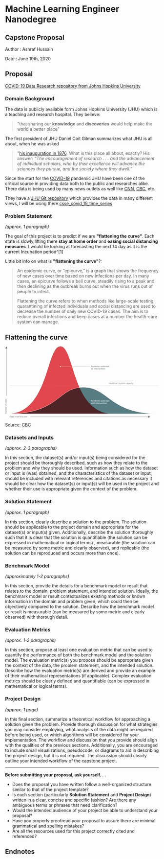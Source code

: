 # Machine Learning Engineer Nanodegree
## Capstone Proposal
Author
: Ashraf Hussain

Date 
: June 19th, 2020


## Proposal
[COVID-19 Data Research repository from Johns Hopkins University](https://github.com/CSSEGISandData/COVID-19/tree/master/csse_covid_19_data/csse_covid_19_time_series)

### Domain Background
The data is publicly available form  Johns Hopkins University (JHU) which is a teaching and research hospital. They believe: 
> "that sharing our **knowledge** and **discoveries** would help make the world a better place"  

The first president of JHU Daniel Coit Gilman summarizes what JHU is all about, when he was asked 
>"[his inauguration in 1876](https://www.jhu.edu/about/history/gilman-address/). What is this place all about, exactly? His answer: 
>_“The encouragement of research . . . and the advancement of individual scholars, who by their excellence will advance the sciences they pursue, and the society where they dwell.”_

Since the start for the [COVID-19]([https://en.wikipedia.org/wiki/Coronavirus_disease_2019](https://en.wikipedia.org/wiki/Coronavirus_disease_2019)) pandemic JHU have been one of the critical source in providing data both to the public and researches alike. There data is being used by many news outlets as well like [CNN]([https://www.cnn.com/interactive/2020/health/coronavirus-us-maps-and-cases/](https://www.cnn.com/interactive/2020/health/coronavirus-us-maps-and-cases/)), [CBC]([https://newsinteractives.cbc.ca/coronavirustracker/](https://newsinteractives.cbc.ca/coronavirustracker/)), etc.

They have a [JHU Git repository](git@github.com:CSSEGISandData/COVID-19.git) which provides the data in many different views, I will be using there [csse_covid_19_time_series](https://github.com/CSSEGISandData/COVID-19/tree/master/csse_covid_19_data/csse_covid_19_time_series "csse_covid_19_time_series") 

### Problem Statement
_(approx. 1 paragraph)_

The goal of this project is to predict if we are **"flattening the curve"**. Each state is slowly lifting there **stay at home order** and **easing social distancing measures**. I would be looking at forecasting the next 14 day as it is the current Incubation period^[1]  

Little bit info on what is **"flattening the curve"**?:
>An epidemic curve, or “epicurve,” is a graph that shows the frequency of new cases over time based on new infections per day. In many cases, an epicurve follows a bell curve, steadily rising to a peak and then declining as the outbreak burns out when the virus runs out of people to infect.
>
>Flattening the curve refers to when methods like large-scale testing, quarantining of infected individuals and social distancing are used to decrease the number of daily new COVID-19 cases. The aim is to reduce overall infections and keep cases at a number the health-care system can manage.

## Flattening the curve
<svg xmlns="http://www.w3.org/2000/svg" viewBox="0 0 1280 594" role="img" aria-label="Graphic showing a steep curve in number of cases without intervention and a flatter curve with intervention">
  <defs>
    <style>
      .cls-1,.cls-7{isolation:isolate}.cls-7{font-size:16px;font-family:OpenSans-Regular,Open Sans}.cls-8{fill:#677279}.cls-7{fill:#677279}.cls-9{fill:#fff;stroke:none;}.cls-10{fill:#667279;stroke:none;}
    </style>
  </defs>
  <g class="cls-1">
    <g id="Layer_1" data-name="Layer 1">
      <g id="capacity">
        <path id="over" d="M460 0c118.88 0 93 560 439 560H21C362.67 560 341.12 0 460 0z" fill-rule="evenodd" fill="#e0484d"></path>
      </g>
      <g id="capacity-2" data-name="capacity">
        <path id="under" d="M650.08 339.77C863.66 339.77 865.06 560 1280 560H21c432.28 0 415.5-220.23 629.08-220.23z" style="mix-blend-mode:multiply" fill="#577d82" fill-rule="evenodd"></path>
        <path id="stroke" d="M650.5 339.77C864.08 339.77 865.06 560 1280 560H21c432.28 0 415.92-220.23 629.5-220.23z" stroke-width="2" stroke-miterlimit="10" stroke="#fff" fill="none"></path>
      </g>
      <g id="threshold">
        <text id="label" transform="translate(864 313.03)" class="cls-7" style="isolation:isolate" fill="#677279" font-size="16" font-family="OpenSans-Regular,Open Sans">
          Healthcare system capacity
        </text>
        <path id="threshold-line" style="mix-blend-mode:luminosity" stroke="#979797" stroke-dasharray="3 2" fill="none" d="M37 326.13h1243"></path>
      </g>
      <text id="label-2" data-name="label" class="cls-7" transform="matrix(0 -1 1 0 13.71 560)">
        Number of cases
      </text>
      <path id="arrow-up" class="cls-8" d="M1208.4 585l-18 9v-8H211v-2h979.4v-8z" fill="#677279"></path>
      <path id="arrow-up-2" data-name="arrow-up" class="cls-8" d="M10 0l9 18h-8v392H9V18H1z" fill="#677279"></path>
      <text id="label-3" data-name="label" class="cls-7" transform="translate(37 589.69)">
        Days since first case
      </text>
      <g class="cls-1">
        <path class="cls-9" d="M723.07 450.08a3.32 3.32 0 01-1.17 2.74 5.15 5.15 0 01-3.34 1h-1.18v4.27h-1.87v-11.46h3.29a5 5 0 013.2.87 3.14 3.14 0 011.07 2.58zm-5.69 2.13h1a3.58 3.58 0 002.11-.5 1.86 1.86 0 00.67-1.57 1.8 1.8 0 00-.6-1.47 3 3 0 00-1.88-.48h-1.29zM730.56 458.05l-.36-1.2h-.07a3.53 3.53 0 01-1.25 1.07 4 4 0 01-1.63.29 2.75 2.75 0 01-2-.69 2.61 2.61 0 01-.71-1.95 2.27 2.27 0 011-2 5.72 5.72 0 013-.75h1.49v-.46a1.72 1.72 0 00-.38-1.24 1.56 1.56 0 00-1.2-.41 4.11 4.11 0 00-1.27.19 11.11 11.11 0 00-1.18.46l-.59-1.31a6.7 6.7 0 011.54-.56 7.55 7.55 0 011.58-.19 3.74 3.74 0 012.47.7 2.85 2.85 0 01.84 2.26v5.82zm-2.73-1.25a2.26 2.26 0 001.6-.56 2 2 0 00.61-1.57v-.75l-1.11.05a3.92 3.92 0 00-1.89.43 1.34 1.34 0 00-.59 1.19 1.15 1.15 0 00.35.89 1.48 1.48 0 001.03.32zM742 458.05h-1.8v-5.31a2.33 2.33 0 00-.41-1.5 1.57 1.57 0 00-1.27-.49 2 2 0 00-1.71.69 3.79 3.79 0 00-.54 2.3v4.31h-1.83v-8.64h1.44l.25 1.13h.1a2.53 2.53 0 011.11-1 3.63 3.63 0 011.59-.34q3.11 0 3.11 3.17zM747.51 458.21A3 3 0 01745 457a5.28 5.28 0 01-.9-3.29 5.2 5.2 0 01.92-3.3 3 3 0 012.54-1.19 3 3 0 012.59 1.26h.1a11 11 0 01-.14-1.47v-3.15h1.85v12.16h-1.46l-.32-1.13h-.09a2.93 2.93 0 01-2.58 1.32zm.49-1.49a2 2 0 001.65-.64 3.35 3.35 0 00.53-2.06v-.26a3.9 3.9 0 00-.53-2.32 2 2 0 00-1.67-.69 1.68 1.68 0 00-1.49.79 4 4 0 00-.52 2.24 3.94 3.94 0 00.51 2.19 1.71 1.71 0 001.52.75zM758.34 458.21a4.21 4.21 0 01-3.16-1.18 4.48 4.48 0 01-1.13-3.24 4.92 4.92 0 011.05-3.33 3.66 3.66 0 012.9-1.21 3.56 3.56 0 012.7 1 4 4 0 011 2.86v1h-5.76a2.81 2.81 0 00.68 1.94 2.35 2.35 0 001.8.67 7.15 7.15 0 001.43-.14 8.2 8.2 0 001.42-.48v1.49a6 6 0 01-1.36.45 8.25 8.25 0 01-1.57.17zm-.34-7.57a1.84 1.84 0 00-1.4.56 2.67 2.67 0 00-.63 1.61h3.92a2.41 2.41 0 00-.51-1.62 1.81 1.81 0 00-1.38-.55zM771.06 458.05h-1.84v-5.33a2.42 2.42 0 00-.38-1.48 1.4 1.4 0 00-1.17-.49 1.79 1.79 0 00-1.56.69 4.07 4.07 0 00-.49 2.3v4.31h-1.84v-8.64h1.44l.26 1.13h.09a2.4 2.4 0 011-1 3.32 3.32 0 011.51-.34 2.63 2.63 0 012.64 1.36h.12a2.67 2.67 0 011.08-1 3.42 3.42 0 011.59-.36 2.9 2.9 0 012.26.78 3.48 3.48 0 01.71 2.39V458h-1.84v-5.33a2.42 2.42 0 00-.38-1.48 1.41 1.41 0 00-1.18-.49 1.8 1.8 0 00-1.56.67 3.46 3.46 0 00-.5 2.05zM779 447.12a.93.93 0 011-1 1 1 0 01.75.26 1 1 0 01.27.76.93.93 0 01-1 1 1 1 0 01-.77-.27 1 1 0 01-.25-.75zm1.94 10.93h-1.83v-8.64h1.83zM787 458.21a3.81 3.81 0 01-3-1.15 4.77 4.77 0 01-1-3.28 4.84 4.84 0 011.07-3.36 4 4 0 013.08-1.17 5.76 5.76 0 012.46.51l-.55 1.48a5.45 5.45 0 00-1.92-.46c-1.5 0-2.25 1-2.25 3a3.55 3.55 0 00.56 2.18 1.93 1.93 0 001.64.73 4.65 4.65 0 002.32-.61v1.61a3.64 3.64 0 01-1 .41 6.53 6.53 0 01-1.41.11zM803.28 453.71a4.75 4.75 0 01-1.08 3.29 3.92 3.92 0 01-3 1.19 4.18 4.18 0 01-2.14-.55 3.63 3.63 0 01-1.43-1.57 5.41 5.41 0 01-.5-2.38 4.68 4.68 0 011.08-3.28 3.93 3.93 0 013-1.18 3.79 3.79 0 013 1.21 4.65 4.65 0 011.07 3.27zm-6.29 0c0 2 .74 3 2.21 3s2.19-1 2.19-3-.73-3-2.2-3a1.9 1.9 0 00-1.68.77 3.94 3.94 0 00-.51 2.23zM811.48 458.05l-.25-1.13h-.1a2.58 2.58 0 01-1.09.94 3.63 3.63 0 01-1.61.35 3.15 3.15 0 01-2.34-.79 3.21 3.21 0 01-.78-2.36v-5.65h1.85v5.33a2.29 2.29 0 00.41 1.48 1.53 1.53 0 001.27.5 2 2 0 001.7-.69 3.75 3.75 0 00.55-2.32v-4.3h1.84v8.64zM818.77 456.72a4.51 4.51 0 001.34-.21v1.38a3.6 3.6 0 01-.79.23 6.39 6.39 0 01-1 .09c-1.74 0-2.61-.92-2.61-2.75v-4.66h-1.18v-.8l1.26-.68.63-1.82h1.13v1.92H820v1.39h-2.46v4.62a1.29 1.29 0 00.33 1 1.21 1.21 0 00.9.29zM826.25 449.25a3 3 0 012.52 1.17 6.47 6.47 0 010 6.6 3.33 3.33 0 01-5.09 0h-.12l-.34 1h-1.37v-12.13h1.83v4.69h.08a2.91 2.91 0 012.49-1.33zm-.48 1.5a1.86 1.86 0 00-1.59.65 3.79 3.79 0 00-.51 2.19v.12a4.09 4.09 0 00.5 2.29 1.86 1.86 0 001.63.71 1.66 1.66 0 001.49-.78 4.14 4.14 0 00.5-2.23c0-1.97-.67-2.95-2.02-2.95zM836.19 449.25a4.51 4.51 0 01.91.08l-.18 1.71a3.59 3.59 0 00-.81-.09 2.37 2.37 0 00-1.79.72 2.61 2.61 0 00-.68 1.86v4.52h-1.84v-8.64h1.44l.24 1.52h.1a3.38 3.38 0 011.12-1.22 2.62 2.62 0 011.49-.46zM842.48 458.21a4.21 4.21 0 01-3.16-1.18 4.48 4.48 0 01-1.13-3.24 4.92 4.92 0 011-3.33 3.68 3.68 0 012.9-1.21 3.56 3.56 0 012.7 1 4 4 0 011 2.86v1h-5.76a2.81 2.81 0 00.68 1.94 2.35 2.35 0 001.8.67 7.15 7.15 0 001.43-.14 8.2 8.2 0 001.42-.48v1.49a6 6 0 01-1.36.45 8.18 8.18 0 01-1.52.17zm-.34-7.57a1.84 1.84 0 00-1.4.56 2.67 2.67 0 00-.63 1.61H844a2.41 2.41 0 00-.51-1.62 1.81 1.81 0 00-1.35-.55zM853.33 458.05l-.37-1.2h-.06a3.64 3.64 0 01-1.26 1.07 4 4 0 01-1.62.29 2.74 2.74 0 01-2-.69 2.57 2.57 0 01-.72-1.95 2.27 2.27 0 011-2 5.76 5.76 0 013-.75h1.49v-.46a1.72 1.72 0 00-.39-1.24 1.53 1.53 0 00-1.2-.41 4.16 4.16 0 00-1.27.19 10.17 10.17 0 00-1.17.46l-.56-1.36a6.61 6.61 0 011.53-.56 7.63 7.63 0 011.58-.19 3.74 3.74 0 012.49.72 2.81 2.81 0 01.84 2.26v5.82zm-2.74-1.25a2.29 2.29 0 001.61-.56 2 2 0 00.6-1.57v-.75l-1.1.05a3.86 3.86 0 00-1.89.43 1.34 1.34 0 00-.59 1.19 1.15 1.15 0 00.34.89 1.49 1.49 0 001.03.32zM859 453.49l1-1.3 2.6-2.78h2.12l-3.47 3.71 3.69 4.93h-2.14l-2.8-3.79-1 .83v3h-1.8v-12.2h1.8v5.93l-.09 1.67zM866.08 450.4a1 1 0 011.15-1.18 1.18 1.18 0 01.88.31 1.45 1.45 0 010 1.75 1.11 1.11 0 01-.87.32 1.07 1.07 0 01-.85-.32 1.22 1.22 0 01-.31-.88zm0 6.67a1.18 1.18 0 01.3-.87 1.1 1.1 0 01.85-.31 1.15 1.15 0 01.87.32 1.2 1.2 0 01.3.86 1.24 1.24 0 01-.3.88 1.12 1.12 0 01-.87.33 1.1 1.1 0 01-.85-.32 1.26 1.26 0 01-.3-.89zM722.4 477.25l-1.12-4c-.13-.43-.38-1.42-.73-3h-.07c-.31 1.41-.55 2.4-.72 3l-1.15 4h-2l-2.42-8.64H716l1.1 4.26c.25 1.05.43 1.95.53 2.7h.05c0-.38.13-.82.24-1.31s.2-.86.28-1.1l1.31-4.55h2l1.28 4.55c.08.25.17.64.29 1.17a8.41 8.41 0 01.21 1.22h.06a23.67 23.67 0 01.55-2.68l1.11-4.26h1.85l-2.44 8.64zM728.27 466.32a1 1 0 01.27-.76 1 1 0 01.77-.26.93.93 0 011 1 1 1 0 01-.27.74 1 1 0 01-.76.27 1 1 0 01-.77-.27 1 1 0 01-.24-.72zm2 10.93h-1.84v-8.64h1.84zM736.06 475.92a4.52 4.52 0 001.35-.21v1.38a3.77 3.77 0 01-.79.23 5.39 5.39 0 01-1 .09c-1.73 0-2.6-.92-2.6-2.75V470h-1.18v-.81l1.26-.68.63-1.82h1.13v1.92h2.46V470h-2.46v4.62a1.29 1.29 0 00.33 1 1.17 1.17 0 00.87.3zM746.73 477.25h-1.84v-5.31a2.34 2.34 0 00-.4-1.5 1.59 1.59 0 00-1.28-.49 2 2 0 00-1.7.69A3.84 3.84 0 00741 473v4.29h-1.84v-12.2H741v3.09a14.92 14.92 0 01-.09 1.58h.09a2.57 2.57 0 011-1 3.31 3.31 0 011.55-.35c2.1 0 3.14 1.06 3.14 3.17zM753.34 466.32a.93.93 0 011-1 1 1 0 01.75.26 1 1 0 01.27.76.93.93 0 01-1 1 1 1 0 01-.77-.27 1 1 0 01-.25-.75zm1.94 10.93h-1.83v-8.64h1.83zM765.51 477.25h-1.85v-5.31a2.34 2.34 0 00-.4-1.5A1.58 1.58 0 00762 470a2 2 0 00-1.7.69 3.79 3.79 0 00-.54 2.3v4.31h-1.83v-8.64h1.43l.26 1.13h.1a2.56 2.56 0 011.1-.95 3.67 3.67 0 011.6-.34q3.11 0 3.11 3.17zM771.28 475.92a4.41 4.41 0 001.34-.21v1.38a3.49 3.49 0 01-.78.23 5.39 5.39 0 01-1 .09c-1.74 0-2.61-.92-2.61-2.75V470h-1.18v-.81l1.27-.68.63-1.82h1.13v1.92h2.46V470h-2.46v4.62a1.29 1.29 0 00.33 1 1.17 1.17 0 00.87.3zM778.12 477.41a4.2 4.2 0 01-3.15-1.18 4.44 4.44 0 01-1.13-3.24 4.92 4.92 0 011-3.33 3.66 3.66 0 012.9-1.21 3.56 3.56 0 012.7 1 4 4 0 011 2.86v1h-5.75a2.81 2.81 0 00.68 1.94 2.34 2.34 0 001.8.67 7.15 7.15 0 001.43-.14 7.84 7.84 0 001.41-.48v1.49a5.79 5.79 0 01-1.35.45 8.29 8.29 0 01-1.54.17zm-.33-7.57a1.84 1.84 0 00-1.4.56 2.67 2.67 0 00-.63 1.61h3.92a2.37 2.37 0 00-.52-1.62 1.78 1.78 0 00-1.37-.55zM788 468.45a4.62 4.62 0 01.92.08l-.18 1.71a3.59 3.59 0 00-.81-.09 2.36 2.36 0 00-1.79.72 2.57 2.57 0 00-.68 1.86v4.52h-1.84v-8.64H785l.24 1.52h.09a3.47 3.47 0 011.12-1.22 2.64 2.64 0 011.55-.46zM792.44 477.25l-3.28-8.64h1.93l1.76 5a10.11 10.11 0 01.55 2.05h.06a13.85 13.85 0 01.55-2.05l1.76-5h2l-3.3 8.64zM802.8 477.41a4.2 4.2 0 01-3.15-1.18 4.44 4.44 0 01-1.13-3.24 4.92 4.92 0 011.05-3.33 3.66 3.66 0 012.9-1.21 3.56 3.56 0 012.7 1 4 4 0 011 2.86v1h-5.75a2.81 2.81 0 00.68 1.94 2.34 2.34 0 001.8.67 7.15 7.15 0 001.43-.14 7.84 7.84 0 001.41-.48v1.49a5.79 5.79 0 01-1.35.45 8.29 8.29 0 01-1.59.17zm-.33-7.57a1.84 1.84 0 00-1.4.56 2.55 2.55 0 00-.63 1.61h3.92a2.37 2.37 0 00-.52-1.62 1.78 1.78 0 00-1.37-.55zM815.85 477.25H814v-5.31a2.4 2.4 0 00-.4-1.5 1.59 1.59 0 00-1.28-.49 2 2 0 00-1.71.69 3.87 3.87 0 00-.53 2.3v4.31h-1.84v-8.64h1.44l.26 1.13h.06a2.53 2.53 0 011.11-.95 3.63 3.63 0 011.59-.34c2.08 0 3.11 1.06 3.11 3.17zM821.62 475.92a4.52 4.52 0 001.35-.21v1.38a3.6 3.6 0 01-.79.23 5.36 5.36 0 01-1 .09c-1.74 0-2.61-.92-2.61-2.75V470h-1.17v-.81l1.26-.68.63-1.82h1.13v1.92h2.46V470h-2.46v4.62a1.29 1.29 0 00.33 1 1.2 1.2 0 00.87.3zM824.59 466.32a1 1 0 112.06 0 1 1 0 01-.27.74 1.2 1.2 0 01-1.52 0 1 1 0 01-.27-.74zm1.94 10.93h-1.83v-8.64h1.83zM836.82 472.91a4.7 4.7 0 01-1.09 3.31 3.89 3.89 0 01-3 1.19 4.18 4.18 0 01-2.14-.55 3.63 3.63 0 01-1.43-1.57 5.41 5.41 0 01-.5-2.38 4.68 4.68 0 011.08-3.28 3.93 3.93 0 013-1.18 3.79 3.79 0 013 1.21 4.65 4.65 0 011.08 3.25zm-6.29 0c0 2 .74 3 2.21 3s2.19-1 2.19-3-.73-3-2.2-3a1.9 1.9 0 00-1.68.77 3.85 3.85 0 00-.52 2.23zM846.53 477.25h-1.84v-5.31a2.4 2.4 0 00-.4-1.5A1.59 1.59 0 00843 470a2 2 0 00-1.71.69 3.87 3.87 0 00-.53 2.3v4.31h-1.84v-8.64h1.44l.25 1.13h.1a2.53 2.53 0 011.11-.95 3.63 3.63 0 011.59-.34c2.08 0 3.11 1.06 3.11 3.17z"></path>
      </g>
      <g class="cls-1">
        <path class="cls-10" d="M723.07 164.65a3.32 3.32 0 01-1.17 2.74 5.15 5.15 0 01-3.34 1h-1.18v4.28h-1.87V161.2h3.29a5 5 0 013.2.87 3.14 3.14 0 011.07 2.58zm-5.69 2.12h1a3.51 3.51 0 002.11-.5 1.83 1.83 0 00.67-1.56 1.78 1.78 0 00-.6-1.47 3 3 0 00-1.88-.48h-1.29zM730.56 172.62l-.36-1.21h-.07a3.47 3.47 0 01-1.25 1.08 4 4 0 01-1.63.28 2.79 2.79 0 01-2-.68 2.61 2.61 0 01-.71-2 2.3 2.3 0 011-2 5.83 5.83 0 013-.74h1.49v-.46a1.72 1.72 0 00-.38-1.24 1.56 1.56 0 00-1.2-.41 4.11 4.11 0 00-1.27.19 11.11 11.11 0 00-1.18.46l-.59-1.31A6.7 6.7 0 01727 164a6.94 6.94 0 011.58-.19 3.74 3.74 0 012.49.72 2.85 2.85 0 01.84 2.26v5.82zm-2.73-1.25a2.26 2.26 0 001.6-.56 2 2 0 00.61-1.57v-.75h-1.11a3.81 3.81 0 00-1.93.51 1.33 1.33 0 00-.59 1.19 1.15 1.15 0 00.35.89 1.48 1.48 0 001.07.29zM742 172.62h-1.8v-5.32a2.32 2.32 0 00-.41-1.49 1.54 1.54 0 00-1.27-.49 2 2 0 00-1.71.69 3.77 3.77 0 00-.54 2.3v4.31h-1.83V164h1.44l.25 1.13h.1a2.53 2.53 0 011.11-1 3.63 3.63 0 011.59-.34c2.07 0 3.11 1.06 3.11 3.16zM747.51 172.77a3 3 0 01-2.51-1.17 6.44 6.44 0 010-6.6 3 3 0 012.54-1.18 3 3 0 012.59 1.26h.1a11 11 0 01-.14-1.47v-3.15h1.85v12.16h-1.44l-.32-1.14h-.09a2.93 2.93 0 01-2.58 1.29zm.49-1.48a2 2 0 001.65-.64 3.35 3.35 0 00.53-2.06v-.26a3.9 3.9 0 00-.53-2.32 2 2 0 00-1.67-.69 1.68 1.68 0 00-1.49.79 4 4 0 00-.52 2.23 4 4 0 00.51 2.2 1.71 1.71 0 001.52.75zM758.34 172.77a4.2 4.2 0 01-3.16-1.17 4.52 4.52 0 01-1.13-3.24 4.92 4.92 0 011.05-3.36 3.63 3.63 0 012.9-1.21 3.56 3.56 0 012.7 1 4 4 0 011 2.86v1h-5.76a2.76 2.76 0 00.68 1.93 2.32 2.32 0 001.8.68 7.15 7.15 0 001.43-.14 8.2 8.2 0 001.42-.48v1.49a6 6 0 01-1.36.45 8.3 8.3 0 01-1.57.19zm-.34-7.56a1.84 1.84 0 00-1.4.56 2.67 2.67 0 00-.63 1.61h3.92a2.41 2.41 0 00-.51-1.62 1.78 1.78 0 00-1.38-.55zM771.06 172.62h-1.84v-5.33a2.4 2.4 0 00-.38-1.48 1.37 1.37 0 00-1.17-.49 1.79 1.79 0 00-1.56.69 4.07 4.07 0 00-.49 2.3v4.31h-1.84V164h1.44l.26 1.13h.09a2.4 2.4 0 011-1 3.32 3.32 0 011.51-.34 2.62 2.62 0 012.64 1.36h.12a2.67 2.67 0 011.08-1 3.42 3.42 0 011.59-.36 2.9 2.9 0 012.26.78 3.47 3.47 0 01.71 2.38v5.64h-1.84v-5.33a2.4 2.4 0 00-.38-1.48 1.38 1.38 0 00-1.18-.49 1.8 1.8 0 00-1.56.67 3.44 3.44 0 00-.5 2zM779 161.69a1 1 0 112.06 0 .93.93 0 01-1 1 1 1 0 01-.77-.27 1 1 0 01-.29-.73zm1.94 10.93h-1.83V164h1.83zM787 172.77a3.8 3.8 0 01-3-1.14 5.8 5.8 0 01.05-6.64 4 4 0 013.08-1.17 5.76 5.76 0 012.46.51l-.55 1.47a5.63 5.63 0 00-1.92-.45c-1.5 0-2.25 1-2.25 3a3.55 3.55 0 00.56 2.18 1.93 1.93 0 001.64.73 4.65 4.65 0 002.32-.61v1.6a3.4 3.4 0 01-1 .42 6.6 6.6 0 01-1.39.1zM803.28 168.28a4.76 4.76 0 01-1.08 3.31 3.92 3.92 0 01-3 1.18 4.17 4.17 0 01-2.14-.54 3.63 3.63 0 01-1.43-1.57 5.44 5.44 0 01-.5-2.38 4.68 4.68 0 011.08-3.28 3.9 3.9 0 013-1.18 3.79 3.79 0 013 1.21 4.65 4.65 0 011.07 3.25zm-6.29 0c0 2 .74 3 2.21 3s2.19-1 2.19-3-.73-3-2.2-3a1.9 1.9 0 00-1.68.77 3.94 3.94 0 00-.51 2.23zM811.48 172.62l-.25-1.14h-.1a2.54 2.54 0 01-1.09 1 3.63 3.63 0 01-1.61.34 3.15 3.15 0 01-2.34-.78 3.22 3.22 0 01-.78-2.37V164h1.85v5.32a2.3 2.3 0 00.41 1.49 1.56 1.56 0 001.27.5 2 2 0 001.7-.69 3.75 3.75 0 00.55-2.32V164h1.84v8.64zM818.77 171.29a4.51 4.51 0 001.34-.21v1.38a3.65 3.65 0 01-.79.22 5.36 5.36 0 01-1 .09c-1.74 0-2.61-.91-2.61-2.75v-4.65h-1.18v-.82l1.26-.67.63-1.83h1.13V164H820v1.39h-2.46V170a1.29 1.29 0 00.33 1 1.25 1.25 0 00.9.29zM826.25 163.82a3 3 0 012.52 1.17 6.47 6.47 0 010 6.6 3.33 3.33 0 01-5.09 0h-.12l-.34 1h-1.37v-12.13h1.83v4.7h.08a2.91 2.91 0 012.49-1.34zm-.48 1.5a1.86 1.86 0 00-1.59.65 3.79 3.79 0 00-.51 2.19v.12a4.09 4.09 0 00.5 2.29 1.86 1.86 0 001.63.7 1.65 1.65 0 001.49-.77 4.16 4.16 0 00.5-2.23c0-1.97-.67-2.95-2.02-2.95zM836.19 163.82a4.51 4.51 0 01.91.08l-.18 1.71a3.59 3.59 0 00-.81-.09 2.4 2.4 0 00-1.79.71 2.64 2.64 0 00-.68 1.87v4.52h-1.84V164h1.44l.24 1.52h.1a3.41 3.41 0 011.12-1.23 2.68 2.68 0 011.49-.47zM842.48 172.77a4.2 4.2 0 01-3.16-1.17 4.52 4.52 0 01-1.13-3.24 4.92 4.92 0 011-3.33 3.65 3.65 0 012.9-1.21 3.56 3.56 0 012.7 1 4 4 0 011 2.86v1h-5.76a2.76 2.76 0 00.68 1.93 2.32 2.32 0 001.8.68 7.15 7.15 0 001.43-.14 8.2 8.2 0 001.42-.48v1.49a6 6 0 01-1.36.45 8.23 8.23 0 01-1.52.16zm-.34-7.56a1.84 1.84 0 00-1.4.56 2.67 2.67 0 00-.63 1.61H844a2.41 2.41 0 00-.51-1.62 1.78 1.78 0 00-1.35-.55zM853.33 172.62l-.37-1.21h-.06a3.57 3.57 0 01-1.26 1.08 4 4 0 01-1.62.28 2.78 2.78 0 01-2-.68 2.57 2.57 0 01-.72-2 2.3 2.3 0 011-2 5.87 5.87 0 013-.74h1.49v-.46a1.72 1.72 0 00-.39-1.24 1.53 1.53 0 00-1.2-.41 4.16 4.16 0 00-1.27.19 10.17 10.17 0 00-1.17.46l-.59-1.31a6.61 6.61 0 011.53-.56 7 7 0 011.58-.19 3.74 3.74 0 012.49.72 2.81 2.81 0 01.84 2.26v5.82zm-2.74-1.25a2.29 2.29 0 001.61-.56 2 2 0 00.6-1.57v-.75h-1.1a3.75 3.75 0 00-1.89.43 1.33 1.33 0 00-.59 1.19 1.15 1.15 0 00.34.89 1.49 1.49 0 001.03.37zM859 168.05l1-1.29 2.6-2.78h2.12l-3.47 3.71 3.69 4.93h-2.14l-2.8-3.79-1 .83v3h-1.8v-12.2h1.8v5.93l-.09 1.66zM866.08 165a1 1 0 011.15-1.18 1.14 1.14 0 01.88.31 1.45 1.45 0 010 1.75 1.15 1.15 0 01-.87.32 1.07 1.07 0 01-.85-.32 1.24 1.24 0 01-.31-.88zm0 6.67a1.18 1.18 0 01.3-.87 1.1 1.1 0 01.85-.31 1.15 1.15 0 01.87.32 1.2 1.2 0 01.3.86 1.25 1.25 0 01-.3.88 1.11 1.11 0 01-.87.32 1.07 1.07 0 01-.85-.32 1.22 1.22 0 01-.3-.91zM722.91 191.82h-1.84v-5.31a2.34 2.34 0 00-.4-1.5 1.59 1.59 0 00-1.28-.49 2 2 0 00-1.7.69 3.79 3.79 0 00-.54 2.3v4.31h-1.84v-8.64h1.44l.26 1.13h.09a2.53 2.53 0 011.11-.95 3.63 3.63 0 011.59-.34c2.08 0 3.11 1.06 3.11 3.17zM733.13 187.48a4.76 4.76 0 01-1.08 3.31 3.9 3.9 0 01-3 1.18 4.2 4.2 0 01-2.14-.54 3.69 3.69 0 01-1.43-1.57 5.44 5.44 0 01-.5-2.38 4.68 4.68 0 011.02-3.28 3.9 3.9 0 013-1.18 3.79 3.79 0 013 1.21 4.65 4.65 0 011.13 3.25zm-6.29 0c0 2 .74 3 2.21 3s2.19-1 2.19-3-.73-3-2.2-3a1.9 1.9 0 00-1.68.77 3.94 3.94 0 00-.52 2.23zM739.29 180.89a1 1 0 01.27-.76 1 1 0 01.77-.26 1 1 0 01.75.26 1 1 0 01.27.76.93.93 0 01-1 1 1 1 0 01-.77-.27 1 1 0 01-.29-.73zm1.94 10.93h-1.83v-8.64h1.83zM751.46 191.82h-1.84v-5.31a2.33 2.33 0 00-.41-1.5 1.56 1.56 0 00-1.27-.49 2 2 0 00-1.71.69 3.87 3.87 0 00-.53 2.3v4.31h-1.84v-8.64h1.44l.25 1.13h.1a2.53 2.53 0 011.11-.95 3.63 3.63 0 011.59-.34q3.1 0 3.11 3.17zM757.23 190.49a4.52 4.52 0 001.35-.21v1.38a3.65 3.65 0 01-.79.22 5.36 5.36 0 01-1 .09c-1.74 0-2.61-.91-2.61-2.75v-4.65H753v-.81l1.26-.68.63-1.82H756v1.92h2.46v1.39H756v4.62a1.3 1.3 0 00.33 1 1.23 1.23 0 00.9.3zM764.08 192a4.16 4.16 0 01-3.15-1.17 4.46 4.46 0 01-1.14-3.24 4.92 4.92 0 011.05-3.33 3.65 3.65 0 012.9-1.21 3.6 3.6 0 012.71 1 4 4 0 011 2.86v1h-5.76a2.88 2.88 0 00.68 1.94 2.41 2.41 0 001.8.67 7.15 7.15 0 001.43-.14 8.2 8.2 0 001.42-.48v1.49a5.86 5.86 0 01-1.36.45 8.23 8.23 0 01-1.58.16zm-.34-7.56a1.84 1.84 0 00-1.4.56 2.67 2.67 0 00-.63 1.61h3.92a2.41 2.41 0 00-.51-1.62 1.8 1.8 0 00-1.38-.58zM773.91 183a4.51 4.51 0 01.91.08l-.18 1.71a3.59 3.59 0 00-.81-.09 2.36 2.36 0 00-1.79.72 2.6 2.6 0 00-.68 1.86v4.52h-1.84v-8.64H771l.24 1.52h.1a3.49 3.49 0 011.12-1.23 2.68 2.68 0 011.45-.45zM778.39 191.82l-3.28-8.64h1.94l1.75 5a9.34 9.34 0 01.55 2.05h.06a13.85 13.85 0 01.55-2.05l1.76-5h1.95l-3.29 8.64zM788.76 192a4.16 4.16 0 01-3.15-1.17 4.46 4.46 0 01-1.14-3.24 4.92 4.92 0 011-3.33 3.65 3.65 0 012.9-1.21 3.56 3.56 0 012.7 1 3.94 3.94 0 011 2.86v1h-5.76a2.88 2.88 0 00.68 1.94 2.41 2.41 0 001.8.67 7.15 7.15 0 001.43-.14 8.2 8.2 0 001.42-.48v1.49a5.86 5.86 0 01-1.36.45 8.23 8.23 0 01-1.52.16zm-.34-7.56a1.84 1.84 0 00-1.4.56 2.67 2.67 0 00-.63 1.61h3.92a2.41 2.41 0 00-.51-1.62 1.81 1.81 0 00-1.38-.58zM801.8 191.82H800v-5.31a2.34 2.34 0 00-.4-1.5 1.59 1.59 0 00-1.28-.49 2 2 0 00-1.7.69 3.79 3.79 0 00-.54 2.3v4.31h-1.88v-8.64h1.44l.26 1.13h.1a2.53 2.53 0 011.11-.95 3.64 3.64 0 011.6-.34q3.1 0 3.1 3.17zM807.58 190.49a4.46 4.46 0 001.34-.21v1.38a3.54 3.54 0 01-.78.22 5.47 5.47 0 01-1 .09c-1.74 0-2.61-.91-2.61-2.75v-4.65h-1.18v-.81l1.27-.68.62-1.82h1.14v1.92h2.46v1.39h-2.46v4.62a1.3 1.3 0 00.33 1 1.21 1.21 0 00.87.3zM810.54 180.89a1 1 0 01.27-.76 1 1 0 01.77-.26 1 1 0 01.75.26 1 1 0 01.27.76.93.93 0 01-1 1 1 1 0 01-.77-.27 1 1 0 01-.29-.73zm1.94 10.93h-1.83v-8.64h1.83zM822.77 187.48a4.76 4.76 0 01-1.08 3.31 3.9 3.9 0 01-3 1.18 4.2 4.2 0 01-2.14-.54 3.69 3.69 0 01-1.43-1.57 5.44 5.44 0 01-.5-2.38 4.68 4.68 0 011.08-3.28 3.9 3.9 0 013-1.18 3.79 3.79 0 013 1.21 4.65 4.65 0 011.07 3.25zm-6.29 0c0 2 .74 3 2.22 3s2.18-1 2.18-3-.73-3-2.2-3a1.9 1.9 0 00-1.68.77 3.94 3.94 0 00-.52 2.23zM832.48 191.82h-1.84v-5.31a2.34 2.34 0 00-.4-1.5 1.59 1.59 0 00-1.28-.49 2 2 0 00-1.7.69 3.79 3.79 0 00-.54 2.3v4.31h-1.84v-8.64h1.44l.26 1.13h.09a2.53 2.53 0 011.11-.95 3.64 3.64 0 011.6-.34q3.11 0 3.1 3.17z"></path>
      </g>
      <path stroke="#677279" stroke-miterlimit="10" fill="none" d="M703.3 168.37H557.07"></path>
      <circle class="cls-9" cx="460" cy="168.37" r="4"></circle>
      <path stroke-miterlimit="10" stroke="#fff" fill="none" d="M557.07 168.37H460"></path>
    </g>
  </g>
</svg>

Source: [CBC]([https://newsinteractives.cbc.ca/coronaviruscurve/](https://newsinteractives.cbc.ca/coronaviruscurve/))


### Datasets and Inputs
_(approx. 2-3 paragraphs)_


In this section, the dataset(s) and/or input(s) being considered for the project should be thoroughly described, such as how they relate to the problem and why they should be used. Information such as how the dataset or input is (was) obtained, and the characteristics of the dataset or input, should be included with relevant references and citations as necessary It should be clear how the dataset(s) or input(s) will be used in the project and whether their use is appropriate given the context of the problem.


### Solution Statement
_(approx. 1 paragraph)_


In this section, clearly describe a solution to the problem. The solution should be applicable to the project domain and appropriate for the dataset(s) or input(s) given. Additionally, describe the solution thoroughly such that it is clear that the solution is quantifiable (the solution can be expressed in mathematical or logical terms) , measurable (the solution can be measured by some metric and clearly observed), and replicable (the solution can be reproduced and occurs more than once).


### Benchmark Model
_(approximately 1-2 paragraphs)_


In this section, provide the details for a benchmark model or result that relates to the domain, problem statement, and intended solution. Ideally, the benchmark model or result contextualizes existing methods or known information in the domain and problem given, which could then be objectively compared to the solution. Describe how the benchmark model or result is measurable (can be measured by some metric and clearly observed) with thorough detail.


### Evaluation Metrics
_(approx. 1-2 paragraphs)_


In this section, propose at least one evaluation metric that can be used to quantify the performance of both the benchmark model and the solution model. The evaluation metric(s) you propose should be appropriate given the context of the data, the problem statement, and the intended solution. Describe how the evaluation metric(s) are derived and provide an example of their mathematical representations (if applicable). Complex evaluation metrics should be clearly defined and quantifiable (can be expressed in mathematical or logical terms).


### Project Design
_(approx. 1 page)_


In this final section, summarize a theoretical workflow for approaching a solution given the problem. Provide thorough discussion for what strategies you may consider employing, what analysis of the data might be required before being used, or which algorithms will be considered for your implementation. The workflow and discussion that you provide should align with the qualities of the previous sections. Additionally, you are encouraged to include small visualizations, pseudocode, or diagrams to aid in describing the project design, but it is not required. The discussion should clearly outline your intended workflow of the capstone project.


-----------


**Before submitting your proposal, ask yourself. . .**


- Does the proposal you have written follow a well-organized structure similar to that of the project template?
- Is each section (particularly **Solution Statement** and **Project Design**) written in a clear, concise and specific fashion? Are there any ambiguous terms or phrases that need clarification?
- Would the intended audience of your project be able to understand your proposal?
- Have you properly proofread your proposal to assure there are minimal grammatical and spelling mistakes?
- Are all the resources used for this project correctly cited and referenced?

## Endnotes
[^1]:WHO. Coronavirus disease 2019 (COVID-19) Situation Report -59. [Online] 20 March 2020 [Accessed at https://www.who.int/docs/default-source/coronaviruse/situation-reports/20200319-sitrep-59-covid-19.pdf?sfvrsn=c3dcdef9_2]
<!--stackedit_data:
eyJoaXN0b3J5IjpbLTczMzA1MDAwMCwtMjAwNDk0ODU5MSwxNj
A4NzY4NTY4LDEyNjkwNTU0ODAsMTIxNTgwNTg4OCwtMTk2MjI0
NzUxNywtMTcxNzEwNTM1Nl19
-->